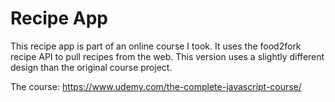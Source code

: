 # Recipe App
This recipe app is part of an online course I took. It uses the food2fork recipe API to pull recipes from the web. This version uses a slightly different design than the original course project.

The course: https://www.udemy.com/the-complete-javascript-course/
